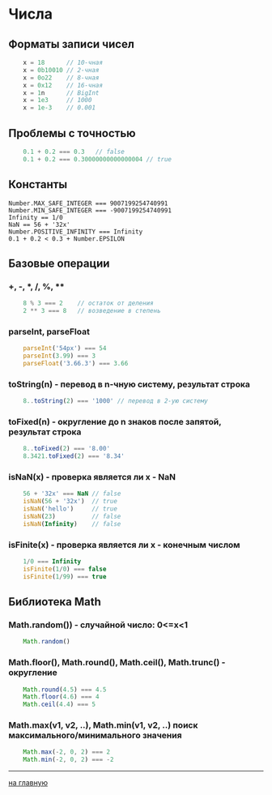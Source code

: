 # Числа
## Форматы записи чисел
```javascript
    x = 18      // 10-чная
    x = 0b10010 // 2-чная
    x = 0o22    // 8-чная
    x = 0x12    // 16-чная
    x = 1n      // BigInt
    x = 1e3     // 1000
    x = 1e-3    // 0.001
```
## Проблемы с точностью
```javascript
    0.1 + 0.2 === 0.3   // false
    0.1 + 0.2 === 0.30000000000000004 // true
```

## Константы
    Number.MAX_SAFE_INTEGER === 9007199254740991
    Number.MIN_SAFE_INTEGER === -9007199254740991
    Infinity == 1/0
    NaN == 56 + '32x'
    Number.POSITIVE_INFINITY === Infinity
    0.1 + 0.2 < 0.3 + Number.EPSILON

## Базовые операции

### +, -, *, /, %, **
```javascript
    8 % 3 === 2    // остаток от деления
    2 ** 3 === 8   // возведение в степень
```

### parseInt, parseFloat
```javascript
    parseInt('54px') === 54
    parseInt(3.99) === 3
    parseFloat('3.66.3') === 3.66
```

### toString(n) - перевод в n-чную систему, результат строка
```javascript
    8..toString(2) === '1000' // перевод в 2-ую систему
```

### toFixed(n) - округление до n знаков после запятой, результат строка
```javascript
    8..toFixed(2) === '8.00' 
    8.3421.toFixed(2) === '8.34'
```

### isNaN(x) - проверка является ли x - NaN
```javascript
    56 + '32x' === NaN // false
    isNaN(56 + '32x')  // true
    isNaN('hello')     // true
    isNaN(23)          // false
    isNaN(Infinity)    // false

```

### isFinite(x) - проверка является ли x - конечным числом
```javascript
    1/0 === Infinity 
    isFinite(1/0) === false
    isFinite(1/99) === true
```

## Библиотека Math

### Math.random()) - случайной число: 0<=x<1
```javascript
    Math.random()
```   

### Math.floor(), Math.round(), Math.ceil(), Math.trunc() - округление
```javascript
    Math.round(4.5) === 4.5
    Math.floor(4.6) === 4
    Math.ceil(4.4) === 5
```    

### Math.max(v1, v2, ..), Math.min(v1, v2, ..)  поиск максимального/минимального значения
```javascript
    Math.max(-2, 0, 2) === 2
    Math.min(-2, 0, 2) === -2
```   
---
[на главную](../readme.md)

